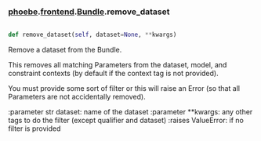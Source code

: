 ### [phoebe](phoebe.md).[frontend](phoebe.frontend.md).[Bundle](phoebe.frontend.Bundle.md).remove_dataset

```py

def remove_dataset(self, dataset=None, **kwargs)

```



Remove a dataset from the Bundle.

This removes all matching Parameters from the dataset, model, and
constraint contexts (by default if the context tag is not provided).

You must provide some sort of filter or this will raise an Error (so
that all Parameters are not accidentally removed).

:parameter str dataset: name of the dataset
:parameter **kwargs: any other tags to do the filter (except qualifier
    and dataset)
:raises ValueError: if no filter is provided

